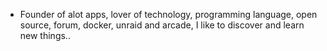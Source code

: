 - Founder of alot apps, lover of technology, programming language, open source, forum, docker, unraid and arcade, I like to discover and learn new things..
  <br>






































































































































































































































































































































































































































































































































































































































































































